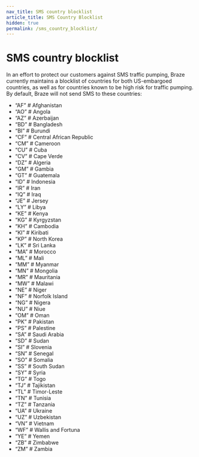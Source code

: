 ```yaml
---
nav_title: SMS country blocklist
article_title: SMS Country Blocklist
hidden: true
permalink: /sms_country_blocklist/ 
---
```


# SMS country blocklist

In an effort to protect our customers against SMS traffic pumping, Braze currently maintains a blocklist of countries for both US-embargoed countries, as well as for countries known to be high risk for traffic pumping. By default, Braze will not send SMS to these countries: 

- “AF” # Afghanistan
- “AO” # Angola
- “AZ” # Azerbaijan
- “BD” # Bangladesh
- “BI” # Burundi
- “CF” # Central African Republic
- “CM” # Cameroon
- “CU” # Cuba
- “CV” # Cape Verde
- “DZ” # Algeria
- “GM” # Gambia
- “GT” # Guatemala
- “ID” # Indonesia
- “IR” # Iran
- “IQ” # Iraq
- “JE” # Jersey
- “LY” # Libya
- “KE” # Kenya
- “KG” # Kyrgyzstan
- “KH” # Cambodia
- “KI” # Kiribati
- “KP” # North Korea
- “LK” # Sri Lanka
- “MA” # Morocco
- “ML” # Mali
- “MM” # Myanmar
- “MN” # Mongolia
- “MR” # Mauritania
- “MW” # Malawi
- “NE” # Niger
- “NF” # Norfolk Island
- “NG” # Nigera
- “NU” # Niue
- “OM” # Oman
- “PK” # Pakistan
- “PS” # Palestine
- “SA” # Saudi Arabia
- “SD” # Sudan
- “SI” # Slovenia
- “SN” # Senegal
- “SO” # Somalia
- “SS” # South Sudan
- “SY” # Syria
- “TG” # Togo
- “TJ” # Tajikistan
- “TL” # Timor-Leste
- “TN” # Tunisia
- “TZ” # Tanzania
- “UA” # Ukraine
- “UZ” # Uzbekistan
- “VN” # Vietnam
- “WF” # Wallis and Fortuna
- “YE” # Yemen
- “ZB” # Zimbabwe
- “ZM” # Zambia
